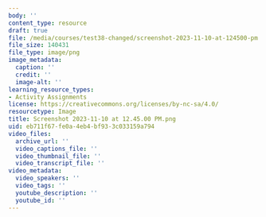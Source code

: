 ```yaml
---
body: ''
content_type: resource
draft: true
file: /media/courses/test38-changed/screenshot-2023-11-10-at-124500-pm.png
file_size: 140431
file_type: image/png
image_metadata:
  caption: ''
  credit: ''
  image-alt: ''
learning_resource_types:
- Activity Assignments
license: https://creativecommons.org/licenses/by-nc-sa/4.0/
resourcetype: Image
title: Screenshot 2023-11-10 at 12.45.00 PM.png
uid: eb711f67-fe0a-4eb4-bf93-3c033159a794
video_files:
  archive_url: ''
  video_captions_file: ''
  video_thumbnail_file: ''
  video_transcript_file: ''
video_metadata:
  video_speakers: ''
  video_tags: ''
  youtube_description: ''
  youtube_id: ''
---
```

